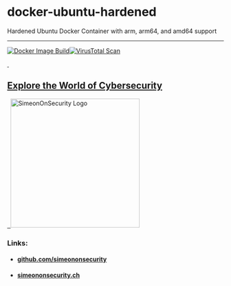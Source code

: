 # docker-ubuntu-hardened
Hardened Ubuntu Docker Container with arm, arm64, and amd64 support 

---------------------------
[![Docker Image Build](https://github.com/simeononsecurity/docker-ubuntu-hardened/actions/workflows/docker-image.yml/badge.svg)](https://github.com/simeononsecurity/docker-ubuntu-hardened/actions/workflows/docker-image.yml)[![VirusTotal Scan](https://github.com/simeononsecurity/docker-ubuntu-hardened/actions/workflows/virustotal.yml/badge.svg)](https://github.com/simeononsecurity/docker-ubuntu-hardened/actions/workflows/virustotal.yml)

<a href="https://simeononsecurity.ch" target="_blank" rel="noopener noreferrer">
  <h2>Explore the World of Cybersecurity</h2>
</a>
<a href="https://simeononsecurity.ch" target="_blank" rel="noopener noreferrer">
  <img src="https://simeononsecurity.ch/img/banner.png" alt="SimeonOnSecurity Logo" width="300" height="300">
</a>

### Links:
- #### [github.com/simeononsecurity](https://github.com/simeononsecurity)
- #### [simeononsecurity.ch](https://simeononsecurity.ch)
